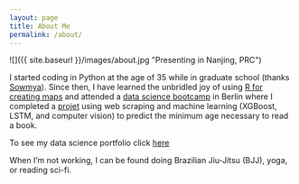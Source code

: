 ```yaml
---
layout: page
title: About Me
permalink: /about/
---
```


![]({{ site.baseurl }}/images/about.jpg "Presenting in Nanjing, PRC")


I started coding in Python at the age of 35 while in graduate school (thanks [Sowmya](https://www.linkedin.com/in/sowmya-vajjala-2a38734/)). Since then, I have learned the unbridled joy of using [R for creating maps](https://educators-r-learners.netlify.app/) and attended a [data science bootcamp](https://youtu.be/BpOrMErz988) in Berlin where I completed a [projet](https://github.com/educatorsRlearners/book-maturity) using web scraping and machine learning (XGBoost, LSTM, and computer vision) to predict the minimum age necessary to read a book.

To  see my data science portfolio click [here](https://educatorsrlearners.github.io/portfolio.github.io/)

When I’m not working, I can be found doing Brazilian Jiu-Jitsu (BJJ), yoga, or reading sci-fi.
